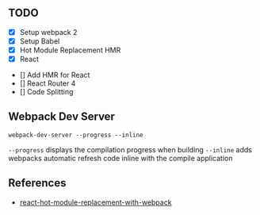 ## TODO

- [x] Setup webpack 2
- [x] Setup Babel
- [x] Hot Module Replacement HMR
- [x] React
- [] Add HMR for React
- [] React Router 4
- [] Code Splitting

## Webpack Dev Server
```
webpack-dev-server --progress --inline
```
`--progress` displays the compilation progress when building
`--inline` adds webpacks automatic refresh code inline with the compile application

## References
* [react-hot-module-replacement-with-webpack](http://matthewlehner.net/react-hot-module-replacement-with-webpack/)
